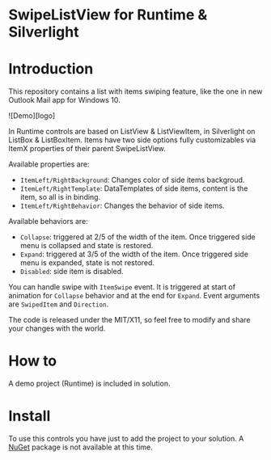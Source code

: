 # SwipeListView for Runtime & Silverlight

Introduction
============
This repository contains a list with items swiping feature, like the one in new Outlook Mail app for Windows 10.

![Demo][logo]

In Runtime controls are based on ListView & ListViewItem, in Silverlight on ListBox & ListBoxItem. Items have two side options fully customizables via ItemX properties of their parent SwipeListView.

Available properties are:
* `ItemLeft/RightBackground`: Changes color of side items backgroud.
* `ItemLeft/RightTemplate`: DataTemplates of side items, content is the item, so all is in binding.
* `ItemLeft/RightBehavior`: Changes the behavior of side items.

Available behaviors are:
* `Collapse`: triggered at 2/5 of the width of the item. Once triggered side menu is collapsed and state is restored.
* `Expand`: triggered at 3/5 of the width of the item. Once triggered side menu is expanded, state is not restored.
* `Disabled`: side item is disabled.


You can handle swipe with `ItemSwipe` event. It is triggered at start of animation for `Collapse` behavior and at the end for `Expand`. Event arguments are `SwipedItem` and `Direction`.

The code is released under the MIT/X11, so feel free to modify and share your changes with the world.

How to
======
A demo project (Runtime) is included in solution.

Install
=======
To use this controls you have just to add the project to your solution.
A [NuGet] package is not available at this time.

[NuGet]:http://nuget.org/
[gif]:http://gifyu.com/images/ezgif-33935773781.gif
